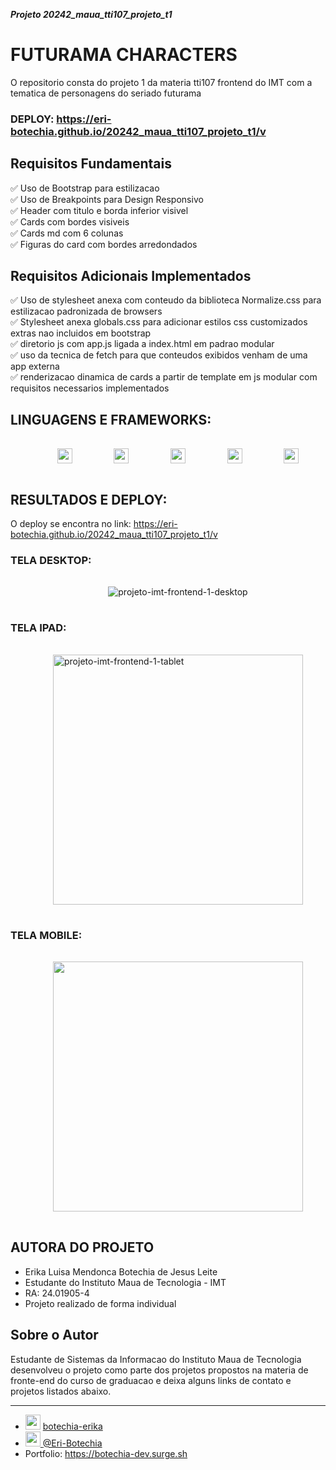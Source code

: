 

___Projeto 20242_maua_tti107_projeto_t1___
# FUTURAMA CHARACTERS

O repositorio consta do projeto 1 da materia tti107 frontend do IMT com a tematica de personagens do seriado futurama
### DEPLOY: <a href="https://eri-botechia.github.io/20242_maua_tti107_projeto_t1/">https://eri-botechia.github.io/20242_maua_tti107_projeto_t1/v</a>
## Requisitos Fundamentais
✅ Uso de Bootstrap para estilizacao  
✅  Uso de Breakpoints para Design Responsivo  
✅  Header com titulo e borda inferior visivel  
✅  Cards com bordes visiveis  
✅  Cards md com 6 colunas  
✅ Figuras do card com bordes arredondados

## Requisitos Adicionais Implementados
✅ Uso de stylesheet anexa com conteudo da biblioteca Normalize.css para estilizacao padronizada de browsers  
✅ Stylesheet anexa globals.css para adicionar estilos css customizados extras nao incluidos em bootstrap  
✅ diretorio js com app.js ligada a index.html em padrao modular      
✅ uso da tecnica de fetch para que conteudos exibidos venham de uma app externa   
✅ renderizacao dinamica de cards a partir de template em js modular com requisitos necessarios implementados


## LINGUAGENS E FRAMEWORKS:
<div style="        width: 90%;
        margin: 10px 5%;
        display: flex;
        flex-flow: row wrap;
        align-items: center;
        justify-content: space-around;
        padding: 1rem;
"> 
 <img src="https://cdn.jsdelivr.net/gh/devicons/devicon@latest/icons/html5/html5-original-wordmark.svg"  style="    width : 24px ; 
    height: 24px;
    display: inline-block;"/>
  <img src="https://cdn.jsdelivr.net/gh/devicons/devicon@latest/icons/css3/css3-original-wordmark.svg" style="    width : 24px ; 
    height: 24px;
    display: inline-block;"/> 
   <img src="https://cdn.jsdelivr.net/gh/devicons/devicon@latest/icons/javascript/javascript-original.svg"  style="    width : 24px ; 
    height: 24px;
    display: inline-block;"/>
   <img src="https://cdn.jsdelivr.net/gh/devicons/devicon@latest/icons/bootstrap/bootstrap-original.svg" style="    width : 24px ; 
    height: 24px;
    display: inline-block;"/>
   <img src="https://necolas.github.io/normalize.css/logo.svg" style="    width : 24px ; 
    height: 24px;
    display: inline-block;"/>
</div>

## RESULTADOS  E DEPLOY:
O deploy se encontra no link: <a href="https://eri-botechia.github.io/20242_maua_tti107_projeto_t1/">https://eri-botechia.github.io/20242_maua_tti107_projeto_t1/v</a>
### TELA DESKTOP:
<div  style="        width: 90%;
        margin: 10px 5%;
        display: flex;
        flex-flow: row wrap;
        align-items: center;
        justify-content: space-around;
        padding: 1rem;
">
<img src="https://i.ibb.co/VDpqWWM/projeto-imt-frontend-1-desktop.png" alt="projeto-imt-frontend-1-desktop" border="0">
</div>

### TELA IPAD:
<div  style="        width: 90%;
        margin: 10px 5%;
        display: flex;
        flex-flow: row wrap;
        align-items: center;
        justify-content: space-around;
        padding: 1rem;">
<img src="https://i.ibb.co/L0p4yxL/projeto-imt-frontend-1-tablet.png" alt="projeto-imt-frontend-1-tablet" border="0" height="400px">
</div>

### TELA MOBILE:

<div style="        width: 90%;
        margin: 10px 5%;
        display: flex;
        flex-flow: row wrap;
        align-items: center;
        justify-content: space-around;
        padding: 1rem;
">
<img src="https://i.ibb.co/8sYyTv8/projeto-imt-frontend-1-mobile.png"
        style="height: 400px;
">
</div>

## AUTORA DO PROJETO
- Erika Luisa Mendonca Botechia de Jesus Leite
- Estudante do Instituto Maua de Tecnologia - IMT
- RA: 24.01905-4
- Projeto realizado de forma individual
<div class="container-flex-row-center">
    <h2>Sobre o Autor</h2>
    <p> Estudante de Sistemas da Informacao do Instituto Maua de Tecnologia desenvolveu o projeto como parte dos projetos propostos na materia de fronte-end do curso de graduacao e deixa alguns links de contato e projetos listados abaixo.
    </p>
    <hr/>
</div>
 <ul class="social-list">
        <li> <img src="https://cdn.jsdelivr.net/gh/devicons/devicon@latest/icons/linkedin/linkedin-original.svg" style="    width : 24px ; 
    height: 24px;
    display: inline-block;"/> <a href="https://www.linkedin.com/in/botechia-erika" > botechia-erika
        </li>
                <li> <img src="https://cdn.jsdelivr.net/gh/devicons/devicon@latest/icons/github/github-original-wordmark.svg" style="    width : 24px ; 
    height: 24px;
    display: inline-block;"/>  <a href="https://www.linkedin.com/in/botechia-erika" >@Eri-Botechia
        </a></li>
                        <li>Portfolio:  <a href="https://botechia-dev.surge.sh" > https://botechia-dev.surge.sh
        </li>
    </ul>
